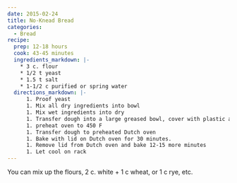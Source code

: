 ```yaml
---
date: 2015-02-24
title: No-Knead Bread
categories:
  - Bread
recipe:
  prep: 12-18 hours
  cook: 43-45 minutes
  ingredients_markdown: |-
    * 3 c. flour 
    * 1/2 t yeast
    * 1.5 t salt
    * 1-1/2 c purified or spring water
  directions_markdown: |-
      1. Proof yeast
      1. Mix all dry ingredients into bowl
      1. Mix wet ingredients into dry
      1. Transfer dough into a large greased bowl, cover with plastic and let rise for 12-18 hours.
      1. preheat oven to 450 F
      1. Transfer dough to preheated Dutch oven
      1. Bake with lid on Dutch oven for 30 minutes.
      1. Remove lid from Dutch oven and bake 12-15 more minutes
      1. Let cool on rack
---
```

You can mix up the flours, 2 c. white + 1 c wheat, or 1 c rye, etc.
